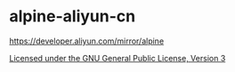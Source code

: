 # alpine-aliyun-cn

https://developer.aliyun.com/mirror/alpine

[Licensed under the GNU General Public License, Version 3](http://www.gnu.org/licenses/gpl-3.0.html)
